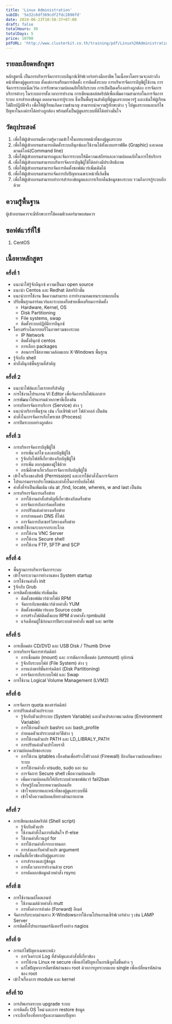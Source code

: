 ```yaml
---
title: 'Linux Administration'
subID: '5e32c6df369cdf2fdc2896fd'
date: 2019-06-23T10:58:37+07:00
draft: false
totalHours: 30
totalDays: 5
price: 10700
pdfURL: 'http://www.clusterkit.co.th/training/pdf/Linux%20Administration.pdf'
---
```


## รายละเอียดหลักสูตร

หลักสูตรนี้ เป็นการบริหารจัดการระบบลีนุกซ์เซิร์ฟเวอร์อย่างมืออาชีพ ในเนื้อหาโดยรวมจะกล่าวถึงหน้าที่ของผู้ดูแลระบบ ตั้งแต่การเตรียมการติดตั้ง การติดตั้งระบบ การบริหารจัดการบัญชีผู้ใช้งาน การจัดการระบบเน็ตเวิร์ค การรักษาความปลอดภัยให้กับระบบ การเปิดปิดเครื่องอย่างถูกต้อง การจัดการบริการต่างๆ ในระบบการตั้งเวลาการทำงาน การเขียนเชลล์สคริปต์เพื่อเพิ่มความสามารถในการจัดการระบบ การสำรองข้อมูล ตลอดจนการกู้ระบบ ซึ่งเป็นพื้นฐานสำคัญที่ผู้ดูแลระบบควรรู้ และเน้นให้ผู้เรียนได้ฝึกปฏิบัติจริง เพื่อให้ผู้เรียนเกิดความชำนาญ สามารถนำความรู้ทักษะต่าง ๆ ไปดูแลระบบและแก้ไขปัญหาในองค์กรได้อย่างถูกต้อง พร้อมทั้งเป็นผู้ดูแลระบบที่ดีได้อย่างมั่นใจ

## วัตถุประสงค์

1. เพื่อให้ผู้เข้าอบรมมีความรู้ความเข้าใจในบทบาทหน้าที่ของผู้ดูแลระบบ
2. เพื่อให้ผู้เข้าอบรมสามารถติดตั้งระบบลีนุกซ์และใช้งานได้ทั้งแบบกราฟฟิค (Graphic) และคอมมานด์ไลน์(Command line)
3. เพื่อให้ผู้เข้าอบรมสามารถดูและจัดการระบบให้มีความเสถียรและความปลอดภัยในการให้บริการ
4. เพื่อให้ผู้เข้าอบรมสามารถบริหารจัดการบัญชีผู้ใช้ได้อย่างมีประสิทธิภาพ
5. เพื่อให้ผู้เข้าอบรมสามารถจัดการติดตั้งซอฟต์แวร์เพิ่มเติมได้
6. เพื่อให้ผู้เข้าอบรมสามารถจัดการกับปัญหาเฉพาะหน้าที่เกิดขึ้น
7. เพื่อให้ผู้เข้าอบรมสามารถทำการสำรองข้อมูลและการเรียกคืนข้อมูลของระบบ รวมถึงการกู้ระบบอีกด้วย

## ความรู้พื้นฐาน

ผู้เข้าอบรมควรจะมีทักษะการใช้คอมพิวเตอร์มาพอสมควร

## ซอฟต์แวร์ที่ใช้

1. CentOS

## เนื้อหาหลักสูตร

### ครั้งที่ 1

- แนะนำให้รู้จักลีนุกซ์ ความเป็นมา open source
- แนะนำ Centos และ Redhat ดิสทริบิวชั่น
- แนะนำการใช้งาน ขีดความสามารถ การทำงานทดแทนระบบแบบอื่น
- ปรับพื้นฐานฮาร์ดแวร์และระบบเครือข่ายเพื่อเตรียมการติดตั้ง
  - Hardware, Kernel, OS
  - Disk Partitioning
  - File systems, swap
  - ติดตั้งระบบปฏิบัติการลีนุกซ์
- โครงสร้างไดเรกทอรี่ในภาพรวมของระบบ
  - IP Network
  - ติดตั้งลีนุกซ์ centos
  - การเลือก packages
  - สอนการใช้สภาพแวดล้อมแบบ X-Windows พื้นฐาน
- รู้จักกับ shell
- คำลั่งลีนุกซ์พื้นฐานที่สำคัญ

### ครั้งที่ 2

- แนะนำไฟล์และไดเรกทอรีสำคัญ
- การใช้งานโปรแกรม Vi Editor เพื่อจัดการกับไฟล์เอกสาร
- การพัฒนาโปรแกรมด้วยภาษาซีเบื้องต้น
- การบริหารจัดการบริการ (Service) ต่าง ๆ
- แนะนำบริการพื้นฐาน เช่น เว็บเซิร์ฟเวอร์ ไฟล์วอลล์ เป็นต้น
- คำสั่งในการจัดการกับโพรเซส (Process)
- การปิดระบบอย่างถูกต้อง

### ครั้งที่ 3

- การบริหารจัดการบัญชีผู้ใช้
  - การเพิ่ม แก้ไข และลบบัญชีผู้ใช้
  - รู้จักกับไฟล์ที่เกี่ยวข้องกับบัญชีผู้ใช้
  - การเพิ่ม ลบกลุ่มของผู้ใช้ด้วย
  - กรณีศึกษาเกี่ยวกับการจัดการกับบัญชีผู้ใช้
- เข้าใจเรื่องของสิทธิ (Permission) และการใช้คำสั่งในการจัดการ
- โปรแกรมอรรถประโยชน์และคำสั่งในการบีบอัดไฟล์
- คำสั่งที่จำเป็นเพิ่มเติม เช่น at ,find, locate, whereis, w and last เป็นต้น
- การบริหารจัดการเครือข่าย
  - การใช้งานคำสั่งสำคัญที่เกี่ยวข้องกับเครือข่าย
  - การจัดการกับการ์ดเครือข่าย
  - การปรับแต่งค่าทางเครือข่าย
  - การกำหนดค่า DNS ที่ไฟล์
  - การจัดการกับเซอร์วิสทางเครือข่าย
- การเข้าใช้งานระบบจากระยะไกล
  - การใช้งาน VNC Server
  - การใช้งาน Secure shell
  - การใช้งาน FTP, SFTP and SCP

### ครั้งที่ 4

- พื้นฐานการบริหารจัดการระบบ
- เข้าใจกระบวนการทำงานของ System startup
- การใช้งานคำสั่ง init
- รู้จักกับ Grub
- การติดตั้งซอฟต์แวร์เพิ่มเติม
  - ติดตั้งซอฟต์แวร์ด้วยไฟล์ RPM
  - จัดการกับซอฟต์แวร์ด้วยคำสั่ง YUM
  - ติดตั้งซอฟต์แวร์แบบ Source code
  - การสร้างไฟล์ติดตั้งแบบ RPM ด้วยคำสั่ง rpmbuild
  - แจ้งเตือนผู้ใช้ก่อนการปิดระบบด้วยคำสั่ง wall และ write

### ครั้งที่ 5

- การเชื่อมต่อ CD/DVD และ USB Disk / Thumb Drive
- การบริหารจัดการฮาร์ดดิสก์
  - การเชื่อมต่อ (mount) และ การตัดการเชื่อมต่อ (unmount) อุปกรณ์
  - รู้จักกับระบบไฟล์ (File System) ต่าง ๆ
  - การแบ่งพาทิชั่นฮาร์ดดิสก์ (Disk Partitioning)
  - การจัดการกับระบบไฟล์ และ Swap
- การใช้งาน Logical Volume Management (LVM2)

### ครั้งที่ 6

- การจัดการ quota ของฮาร์ดดิสก์
- การปรับแต่งตัวแปรระบบ
  - รู้จักกับตัวแปรระบบ (System Variable) และตัวแปรสภาพแวดล้อม (Environment Variable)
  - การใช้งานตัวแปร bashrc และ bash_profile
  - กำหนดตัวแปรระบบด้วยวิธีต่าง ๆ
  - การใช้งานตัวแปร PATH และ LD_LIBRALY_PATH
  - การปรับแต่งตัวแปรไลบราลี
- ความปลอดภัยของระบบ
  - การใช้งาน iptables เบื้องต้นเพื่อสร้างไฟร์วอลล์ (Firewall) ป้องกันความปลอดภัยของระบบ
  - การใช้งานคำสั่ง visudo, sudo และ su
  - การจัดการ Secure shell เพื่อความปลอดภัย
  - เพิ่มความปลอดภัยให้กับระบบด้วยซอฟต์แวร์ fail2ban
  - เรียนรู้ถึงนโยบายความปลอดภัย
  - เข้าใจบทบาทและหน้าที่ของผู้ดูแลระบบที่ดี
  - เข้าใจถึงความปลอดภัยทางด้านกายภาพ

### ครั้งที่ 7

- การเขียนเชลล์สคริปต์ (Shell script)
  - รู้จักกับตัวแปร
  - ใช้งานคำสั่งในการตัดสินใจ if-else
  - ใช้งานคำสั่งวนลูป for
  - การใช้งานคำสั่งจากภายนอก
  - การส่งและรับค่าตัวแปร argument
- งานอื่นที่เกี่ยวข้องกับผู้ดูแลระบบ
  - การสำรองและกู้ข้อมูล
  - การตั้งเวลาการทำงานด้วย cron
  - การคัดลอกข้อมูลด้วยคำสั่ง rsync

### ครั้งที่ 8

- การใช้งานเมล์ไคลเอนท์
  - ใช้งานเมล์ด้วยคำสั่ง mutt
  - การตั้งค่าการส่งต่อ (Forward) อีเมล์
- จัดการกับระบบผ่านทาง X-Windowsการใช้งานโปรแกรมเซิร์ฟเวอร์ต่าง ๆ เช่น LAMP Server
- การติดตั้งโปรแกรมมอร์นิเตอร์ริ่งอย่าง nagios

### ครั้งที่ 9

- การแก้ไขปัญหาเฉพาะหน้า
  - การวิเคราะห์ Log ที่สำคัญและคำสั่งที่เกี่ยวข้อง
  - การใช้งาน Linux re secure เพื่อแก้ไขปัญหาในกรณีบูตไม่ขึ้นต่าง ๆ
  - แก้ไขปัญหาการลืมรหัสผ่านของ root ด้วยการบูทระบบแบบ single เพื่อเปลี่ยนรหัสผ่านของ root
- เข้าใจเรื่องการ module และ kernel

### ครั้งที่ 10

- การอัพเกรดระบบ upgrade ระบบ
- การติดตั้ง OS ใหม่ และการ restore ข้อมูล
- เจาะลึกเรื่องที่อยากรู้และถามตอบปัญหา
